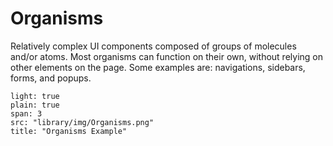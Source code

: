 # Organisms
Relatively complex UI components composed of groups of molecules and/or atoms. Most organisms can function on their own, without relying on other elements on the page. Some examples are: navigations, sidebars, forms, and popups.

```image
light: true
plain: true
span: 3
src: "library/img/Organisms.png"
title: "Organisms Example"
```